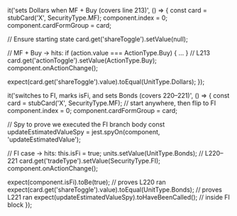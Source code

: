 it('sets Dollars when MF + Buy (covers line 213)', () => {
  const card = stubCard('X', SecurityType.MF);
  component.index = 0;
  component.cardFormGroup = card;

  // Ensure starting state
  card.get('shareToggle').setValue(null);

  // MF + Buy → hits: if (action.value === ActionType.Buy) { … }  // L213
  card.get('actionToggle').setValue(ActionType.Buy);
  component.onActionChange();

  expect(card.get('shareToggle').value).toEqual(UnitType.Dollars);
});

it('switches to FI, marks isFi, and sets Bonds (covers 220–221)', () => {
  const card = stubCard('X', SecurityType.MF); // start anywhere, then flip to FI
  component.index = 0;
  component.cardFormGroup = card;

  // Spy to prove we executed the FI branch body
  const updateEstimatedValueSpy = jest.spyOn(component, 'updateEstimatedValue');

  // FI case → hits: this.isFi = true; units.setValue(UnitType.Bonds);  // L220–221
  card.get('tradeType').setValue(SecurityType.FI);
  component.onActionChange();

  expect(component.isFi).toBe(true);                                  // proves L220 ran
  expect(card.get('shareToggle').value).toEqual(UnitType.Bonds);       // proves L221 ran
  expect(updateEstimatedValueSpy).toHaveBeenCalled();                  // inside FI block
});